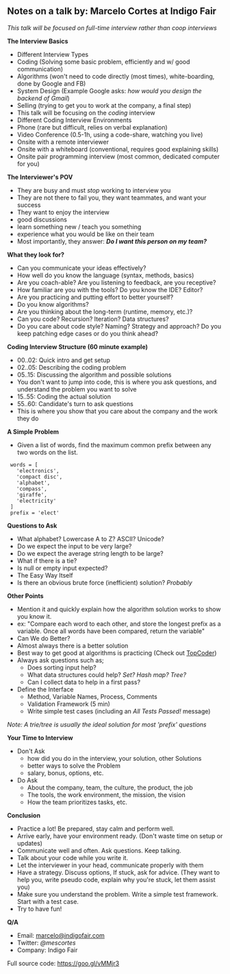 
## Notes on a talk by: Marcelo Cortes at Indigo Fair

_This talk will be focused on full-time interview rather than coop interviews_

**The Interview Basics**

- Different Interview Types
- Coding (Solving some basic problem, efficiently and w/ good communication)
- Algorithms (won't need to code directly (most times), white-boarding, done by Google and FB)
- System Design (Example Google asks: _how would you design the backend of Gmail_)
- Selling (trying to get you to work at the company, a final step)
- This talk will be focusing on the _coding_ interview
- Different Coding Interview Environments
- Phone (rare but difficult, relies on verbal explanation)
- Video Conference (0.5-1h, using a code-share, watching you live)
- Onsite with a remote interviewer
- Onsite with a whiteboard (conventional, requires good explaining skills)
- Onsite pair programming interview (most common, dedicated computer for you)

**The Interviewer's POV**

- They are busy and must _stop_ working to interview you
- They are not there to fail you, they want teammates, and want your success
- They want to enjoy the interview
- good discussions
- learn something new / teach you something
- experience what you would be like on their team
- Most importantly, they answer: **_Do I want this person on my team?_**

**What they look for?**

- Can you communicate your ideas effectively?
- How well do you know the language (syntax, methods, basics)
- Are you coach-able? Are you listening to feedback, are you receptive?
- How familiar are you with the tools? Do you know the IDE? Editor?
- Are you practicing and putting effort to better yourself?
- Do you know algorithms?
- Are you thinking about the long-term (runtime, memory, etc.)?
- Can you code? Recursion? Iteration? Data structures?
- Do you care about code style? Naming? Strategy and approach? Do you keep patching edge cases or do you think ahead?

**Coding Interview Structure (60 minute example)**

- 00..02: Quick intro and get setup
- 02..05: Describing the coding problem
- 05..15: Discussing the algorithm and possible solutions
- You don't want to jump into code, this is where you ask questions, and understand the problem you want to solve
- 15..55: Coding the actual solution
- 55..60: Candidate's turn to ask questions
- This is where you show that you care about the company and the work they do

**A Simple Problem**

- Given a list of words, find the maximum common prefix between any two words on the list.

```
 words = [
   'electronics',
   'compact disc',
   'alphabet',
   'compass',
   'giraffe',
   'electricity'
 ]
 prefix = 'elect'
```

**Questions to Ask**

- What alphabet? Lowercase A to Z? ASCII? Unicode?
- Do we expect the input to be very large?
- Do we expect the average string length to be large?
- What if there is a tie?
- Is null or empty input expected?
- The Easy Way Itself
- Is there an obvious brute force (inefficient) solution? _Probably_

**Other Points**

- Mention it and quickly explain how the algorithm solution works to show you know it.
- ex: "Compare each word to each other, and store the longest prefix as a variable. Once all words have been compared, return the variable"
- Can We do Better?
- Almost always there is a better solution
- Best way to get good at algorithms is practicing (Check out [TopCoder](https://topcoder.com))
- Always ask questions such as;
  - Does sorting input help?
  - What data structures could help? _Set? Hash map? Tree?_
  - Can I collect data to help in a first pass?
- Define the Interface
  - Method, Variable Names, Process, Comments
  - Validation Framework (5 min)
  - Write simple test cases (including an _All Tests Passed!_ message)

_Note: A trie/tree is usually the ideal solution for most 'prefix' questions_

**Your Time to Interview**

- Don't Ask
  - how did you do in the interview, your solution, other Solutions
  - better ways to solve the Problem
  - salary, bonus, options, etc.
- Do Ask
  - About the company, team, the culture, the product, the job
  - The tools, the work environment, the mission, the vision
  - How the team prioritizes tasks, etc.

**Conclusion**

- Practice a lot! Be prepared, stay calm and perform well.
- Arrive early, have your environment ready. (Don't waste time on setup or updates)
- Communicate well and often. Ask questions. Keep talking.
- Talk about your code while you write it.
- Let the interviewer in your head, communicate properly with them
- Have a strategy. Discuss options, If stuck, ask for advice. (They want to help you, write pseudo code, explain why you're stuck, let them assist you)
- Make sure you understand the problem. Write a simple test framework. Start with a test case.
- Try to have fun!

**Q/A**

- Email: marcelo@indigofair.com
- Twitter: _@mescortes_
- Company: Indigo Fair

Full source code: https://goo.gl/vMMjr3
